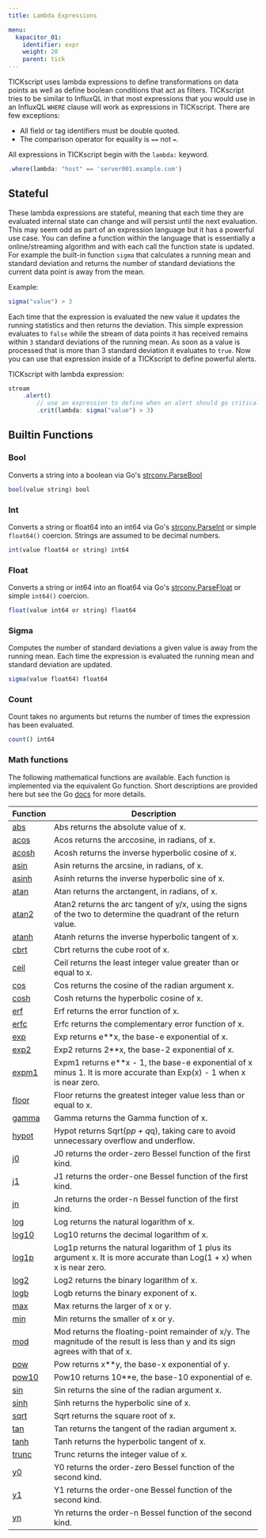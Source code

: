 ```yaml
---
title: Lambda Expressions

menu:
  kapacitor_01:
    identifier: expr
    weight: 20
    parent: tick
---
```


TICKscript uses lambda expressions  to define transformations on data points as well as define boolean conditions that act as filters.
TICKscript tries to be similar to InfluxQL in that most expressions that you would use in an InfluxQL `WHERE` clause will work as expressions
in TICKscript. There are few exceptions:

* All field or tag identifiers must be double quoted.
* The comparison operator for equality is `==` not `=`.

All expressions in TICKscript begin with the `lambda:` keyword.

```javascript
.where(lambda: "host" == 'server001.example.com')
```


Stateful
--------

These lambda expressions are stateful, meaning that each time they are evaluated internal state can change and will persist until the next evaluation.
This may seem odd as part of an expression language but it has a powerful use case.
You can define a function within the language that is essentially a online/streaming algorithm and with each call the function state is updated.
For example the built-in function `sigma` that calculates a running mean and standard deviation and returns the number of standard deviations the current data point is away from the mean.

Example:

```javascript
sigma("value") > 3
```

Each time that the expression is evaluated the new value it updates the running statistics and then returns the deviation.
This simple expression evaluates to `false` while the stream of data points it has received remains within `3` standard deviations of the running mean.
As soon as a value is processed that is more than 3 standard deviation it evaluates to `true`.
Now you can use that expression inside of a TICKscript to define powerful alerts.

TICKscript with lambda expression:

```javascript
stream
    .alert()
        // use an expression to define when an alert should go critical.
        .crit(lambda: sigma("value") > 3)
```

Builtin Functions
-----------------

### Bool

Converts a string into a boolean via Go's [strconv.ParseBool](https://golang.org/pkg/strconv/#ParseBool)

```javascript
bool(value string) bool
```

### Int

Converts a string or float64 into an int64 via Go's [strconv.ParseInt](https://golang.org/pkg/strconv/#ParseInt) or simple `float64()` coercion.
Strings are assumed to be decimal numbers.

```javascript
int(value float64 or string) int64
```

### Float

Converts a string or int64 into an float64 via Go's [strconv.ParseFloat](https://golang.org/pkg/strconv/#ParseInt) or simple `int64()` coercion.

```javascript
float(value int64 or string) float64
```

### Sigma

Computes the number of standard deviations a given value is away from the running mean.
Each time the expression is evaluated the running mean and standard deviation are updated.

```javascript
sigma(value float64) float64
```

### Count

Count takes no arguments but returns the number of times the expression has been evaluated.

```javascript
count() int64
```

### Math functions

The following mathematical functions are available.
Each function is implemented via the equivalent Go function.
Short descriptions are provided here but see the Go [docs](https://golang.org/pkg/math/)
for more details.

| Function | Description |
|----------|-------------|
| [abs](https://golang.org/pkg/math/#Abs) | Abs returns the absolute value of x. |
| [acos](https://golang.org/pkg/math/#Acos) | Acos returns the arccosine, in radians, of x. |
| [acosh](https://golang.org/pkg/math/#Acosh) | Acosh returns the inverse hyperbolic cosine of x. |
| [asin](https://golang.org/pkg/math/#Asin) | Asin returns the arcsine, in radians, of x. |
| [asinh](https://golang.org/pkg/math/#Asinh) | Asinh returns the inverse hyperbolic sine of x. |
| [atan](https://golang.org/pkg/math/#Atan) | Atan returns the arctangent, in radians, of x. |
| [atan2](https://golang.org/pkg/math/#Atan2) | Atan2 returns the arc tangent of y/x, using the signs of the two to determine the quadrant of the return value. |
| [atanh](https://golang.org/pkg/math/#Atanh) | Atanh returns the inverse hyperbolic tangent of x. |
| [cbrt](https://golang.org/pkg/math/#Cbrt) | Cbrt returns the cube root of x. |
| [ceil](https://golang.org/pkg/math/#Ceil) | Ceil returns the least integer value greater than or equal to x. |
| [cos](https://golang.org/pkg/math/#Cos) | Cos returns the cosine of the radian argument x. |
| [cosh](https://golang.org/pkg/math/#Cosh) | Cosh returns the hyperbolic cosine of x. |
| [erf](https://golang.org/pkg/math/#Erf) | Erf returns the error function of x. |
| [erfc](https://golang.org/pkg/math/#Erfc) | Erfc returns the complementary error function of x. |
| [exp](https://golang.org/pkg/math/#Exp) | Exp returns e**x, the base-e exponential of x. |
| [exp2](https://golang.org/pkg/math/#Exp2) | Exp2 returns 2**x, the base-2 exponential of x. |
| [expm1](https://golang.org/pkg/math/#Expm1) | Expm1 returns e**x - 1, the base-e exponential of x minus 1. It is more accurate than Exp(x) - 1 when x is near zero. |
| [floor](https://golang.org/pkg/math/#Floor) | Floor returns the greatest integer value less than or equal to x. |
| [gamma](https://golang.org/pkg/math/#Gamma) | Gamma returns the Gamma function of x. |
| [hypot](https://golang.org/pkg/math/#Hypot) | Hypot returns Sqrt(p*p + q*q), taking care to avoid unnecessary overflow and underflow. |
| [j0](https://golang.org/pkg/math/#J0) | J0 returns the order-zero Bessel function of the first kind. |
| [j1](https://golang.org/pkg/math/#J1) | J1 returns the order-one Bessel function of the first kind. |
| [jn](https://golang.org/pkg/math/#Jn) | Jn returns the order-n Bessel function of the first kind. |
| [log](https://golang.org/pkg/math/#Log) | Log returns the natural logarithm of x. |
| [log10](https://golang.org/pkg/math/#Log10) | Log10 returns the decimal logarithm of x. |
| [log1p](https://golang.org/pkg/math/#Log1p) | Log1p returns the natural logarithm of 1 plus its argument x. It is more accurate than Log(1 + x) when x is near zero. |
| [log2](https://golang.org/pkg/math/#Log2) | Log2 returns the binary logarithm of x.  |
| [logb](https://golang.org/pkg/math/#Logb) | Logb returns the binary exponent of x. |
| [max](https://golang.org/pkg/math/#Max) | Max returns the larger of x or y. |
| [min](https://golang.org/pkg/math/#Min) | Min returns the smaller of x or y. |
| [mod](https://golang.org/pkg/math/#Mod) | Mod returns the floating-point remainder of x/y. The magnitude of the result is less than y and its sign agrees with that of x. |
| [pow](https://golang.org/pkg/math/#Pow) | Pow returns x**y, the base-x exponential of y. |
| [pow10](https://golang.org/pkg/math/#Pow10) | Pow10 returns 10**e, the base-10 exponential of e. |
| [sin](https://golang.org/pkg/math/#Sin) | Sin returns the sine of the radian argument x. |
| [sinh](https://golang.org/pkg/math/#Sinh) | Sinh returns the hyperbolic sine of x. |
| [sqrt](https://golang.org/pkg/math/#Sqrt) | Sqrt returns the square root of x. |
| [tan](https://golang.org/pkg/math/#Tan) | Tan returns the tangent of the radian argument x. |
| [tanh](https://golang.org/pkg/math/#Tanh) | Tanh returns the hyperbolic tangent of x. |
| [trunc](https://golang.org/pkg/math/#Trunc) | Trunc returns the integer value of x. |
| [y0](https://golang.org/pkg/math/#Y0) | Y0 returns the order-zero Bessel function of the second kind. |
| [y1](https://golang.org/pkg/math/#Y1) | Y1 returns the order-one Bessel function of the second kind. |
| [yn](https://golang.org/pkg/math/#Yn) | Yn returns the order-n Bessel function of the second kind. |

